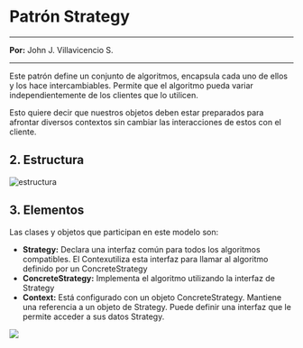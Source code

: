 # Patrón Strategy

* * *

**Por:** John J. Villavicencio S.

* * *
Este patrón define un conjunto de algoritmos, encapsula cada uno de ellos y los hace intercambiables. Permite que el algoritmo pueda variar independientemente de los clientes que lo utilicen.

Esto quiere decir que nuestros objetos deben estar preparados para afrontar diversos contextos sin cambiar las interacciones de estos con el cliente.

## 2. Estructura
![estructura](http://codigolinea.com/wp-content/uploads/2015/03/strategy-uml.png)

## 3. Elementos
Las clases y objetos que participan en este modelo son:
- **Strategy:** Declara una interfaz común para todos los algoritmos compatibles. El Contexutiliza esta interfaz para llamar al algoritmo definido por un ConcreteStrategy
- **ConcreteStrategy:** Implementa el algoritmo utilizando la interfaz de Strategy
- **Context:** Está configurado con un objeto ConcreteStrategy. Mantiene una referencia a un objeto de Strategy. Puede definir una interfaz que le permite acceder a sus datos Strategy.


![](http://codigolinea.com/wp-content/uploads/2015/03/Strategy2.jpeg)
